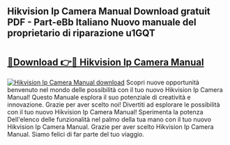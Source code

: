 ## Hikvision Ip Camera Manual Download gratuit PDF - Part-eBb Italiano Nuovo manuale del proprietario di riparazione u1GQT

# <h2><a href="http://df9atd.blite.top/?on=Hikvision+Ip+Camera+Manual">🔗Download 👉🔴 Hikvision Ip Camera Manual</a></h2>

[![Hikvision Ip Camera Manual download](https://i.imgur.com/lujVjoI.png)](http://df9atd.blite.top/?on=Hikvision+Ip+Camera+Manual)
Scopri nuove opportunità benvenuto nel mondo delle possibilità con il tuo nuovo Hikvision Ip Camera Manual! Questo Manuale esplora il suo potenziale di creatività e innovazione. Grazie per aver scelto noi! Divertiti ad esplorare le possibilità con il tuo nuovo Hikvision Ip Camera Manual! Sperimenta la potenza Dell'elenco delle funzionalità nel palmo della tua mano con il tuo nuovo Hikvision Ip Camera Manual. Grazie per aver scelto Hikvision Ip Camera Manual. Siamo felici di far parte del tuo viaggio.
